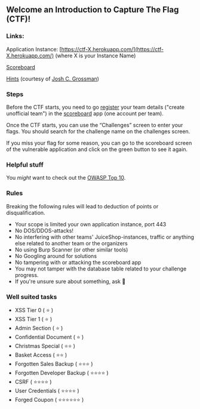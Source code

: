 <style>
img {
    width: 1.3em;
    height: 1.3em;
}
</style>


## Welcome an Introduction to Capture The Flag (CTF)!

### Links:

Application Instance: [https://ctf-X.herokuapp.com/](https://ctf-X.herokuapp.com/) (where X is your Instance Name)

[Scoreboard](https://bouvet-ctfd.herokuapp.com/scoreboard)

[Hints](./hints.pdf) (courtesy of [Josh C. Grossman](https://joshcgrossman.com/))

### Steps

Before the CTF starts, you need to go [register](https://bouvet-ctfd.herokuapp.com/register) your team details ("create unofficial team") in the [scoreboard](https://bouvet-ctfd.herokuapp.com) app (one account per team).

Once the CTF starts, you can use the “Challenges” screen to enter your flags. You should search for the challenge name on the challenges screen.

If you miss your flag for some reason, you can go to the scoreboard screen of the vulnerable application and click on the green button to see it again.

### Helpful stuff

You _might_ want to check out the [OWASP Top 10](https://www.owasp.org/index.php/Category:OWASP_Top_Ten_Project).

### Rules
Breaking the following rules will lead to deduction of points or disqualification.

- Your scope is limited your own application instance, port 443
- No DOS/DDOS-attacks!
- No interfering with other teams' JuiceShop-instances, traffic or anything else related to another team or the organizers
- No using Burp Scanner (or other similar tools)
- No Googling around for solutions
- No tampering with or attacking the scoreboard app
- You may not tamper with the database table related to your challenge progress.
- If you're unsure sure about something, ask 🙂

### Well suited tasks
- XSS Tier 0 ( ⭐️ )
- XSS Tier 1 ( ⭐️ )
- Admin Section ( ⭐️ )
- Confidential Document ( ⭐️ )
- Christmas Special ( ⭐️⭐️ )
- Basket Access ( ⭐️⭐️ )
- Forgotten Sales Backup ( ⭐️⭐️⭐️ )
- Forgotten Developer Backup ( ⭐️⭐️⭐️⭐️ )
- CSRF ( ⭐️⭐️⭐️⭐️ )
- User Credentials ( ⭐️⭐️⭐️⭐️ )
- Forged Coupon ( ⭐️⭐️⭐️⭐️⭐️⭐️ )
